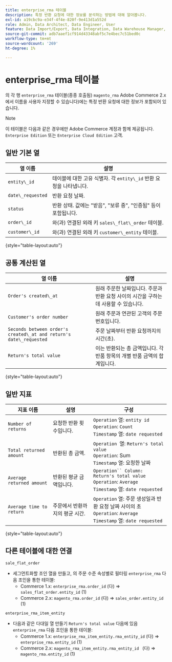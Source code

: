 ```yaml
---
title: enterprise_rma 테이블
description: 특정 반환 요청에 대한 정보를 분석하는 방법에 대해 알아봅니다.
exl-id: a19cbc9a-e34f-4f4e-820f-9e413d1a552d
role: Admin, Data Architect, Data Engineer, User
feature: Data Import/Export, Data Integration, Data Warehouse Manager, Commerce Tables
source-git-commit: adb7aaef1cf914d43348abf5c7e4bec7c51bed0c
workflow-type: tm+mt
source-wordcount: '269'
ht-degree: 1%

---
```


# enterprise_rma 테이블

의 각 행 `enterprise_rma` 테이블(종종 호출됨) `magento_rma` Adobe Commerce 2.x에서 이름을 사용자 지정할 수 있습니다)에는 특정 반환 요청에 대한 정보가 포함되어 있습니다.

>[!NOTE]
>
>이 테이블은 다음과 같은 경우에만 Adobe Commerce 계정과 함께 제공됩니다. `Enterprise Edition` 또는 `Enterprise Cloud Edition` 고객.

## 일반 기본 열

| **열 이름** | **설명** |
|---|---|
| `entity\_id` | 테이블에 대한 고유 식별자. 각 `entity\_id` 반환 요청을 나타냅니다. |
| `date\_requested` | 반환 요청 날짜. |
| `status` | 반환 상태. 값에는 &quot;받음&quot;, &quot;보류 중&quot;, &quot;인증됨&quot; 등이 포함됩니다. |
| `order\_id` | 와(과) 연결된 외래 키 `sales\_flat\_order` 테이블. |
| `customer\_id` | 와(과) 연결된 외래 키 `customer\_entity` 테이블. |

{style="table-layout:auto"}

## 공통 계산된 열

| **열 이름** | **설명** |
|---|---|
| `Order's created\_at` | 원래 주문한 날짜입니다. 주문과 반환 요청 사이의 시간을 구하는 데 사용할 수 있습니다. |
| `Customer's order number` | 원래 주문과 연관된 고객의 주문 번호입니다. |
| `Seconds between order's created\_at and return's date\_requested` | 주문 날짜부터 반환 요청까지의 시간(초). |
| `Return's total value` | 이는 반환되는 총 금액입니다. 각 반품 항목의 개별 반품 금액의 합계입니다. |

{style="table-layout:auto"}

## 일반 지표

| **지표 이름** | **설명** | **구성** |
|---|---|---|
| `Number of returns` | 요청한 반환 횟수입니다. | `Operation` 열: `entity id`<br>`Operation`: `Count`<br>`Timestamp` 열: `date requested` |
| `Total returned amount` | 반환된 총 금액. | `Operation `열: `Return's total value`<br>`Operation`: Sum<br>`Timestamp` 열: 요청한 날짜 |
| `Average returned amount` | 반환된 평균 금액입니다. | `Operation`` Column: Return's total value`<br>`Operation`: `Average`<br>`Timestamp` 열: `date requested` |
| `Average time to return` | 주문에서 반환까지의 평균 시간. | `Operation` 열: 주문 생성일과 반환 요청 날짜 사이의 초<br>`Operation`: `Average`<br>`Timestamp` 열: `date requested` |

{style="table-layout:auto"}

## 다른 테이블에 대한 연결

`sale_flat_order`

* 세그먼트화할 조인 열을 만들고, 의 주문 수준 속성별로 필터링 `enterprise_rma` 다음 조인을 통한 테이블:
   * Commerce 1.x: `enterprise_rma.order_id` (다) => `sales_flat_order.entity_id` (1)
   * Commerce 2.x: `magento_rma.order_id` (다) => `sales_order.entity_id` (1)

`enterprise_rma_item_entity`

* 다음과 같은 다대일 열 만들기 `Return's total value` 다음에 있음 `enterprise_rma` 다음 조인을 통한 테이블:
   * Commerce 1.x: `enterprise_rma_item_entity.rma_entity_id` (다) => `enterprise_rma.entity_id` (1)
   * Commerce 2.x: `magento_rma_item_entity.rma_entity_id ` (다) => `magento_rma.entity_id` (1)
